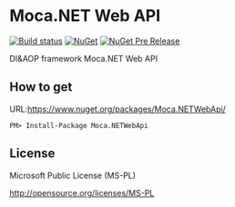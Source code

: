 # Moca.NET Web API

[![Build status](https://ci.appveyor.com/api/projects/status/wbeu8r40g7bvhnyu?svg=true)](https://ci.appveyor.com/project/miyabis/mocawebapi)
[![NuGet](https://img.shields.io/nuget/v/Moca.NETWebApi.svg)](https://www.nuget.org/packages/Moca.NETWebApi/)
[![NuGet Pre Release](https://img.shields.io/nuget/vpre/Moca.NETWebApi.svg)](https://www.nuget.org/packages/Moca.NETWebApi/)


DI&amp;AOP framework Moca.NET Web API

## How to get

URL:https://www.nuget.org/packages/Moca.NETWebApi/
```
PM> Install-Package Moca.NETWebApi
```

## License

Microsoft Public License (MS-PL)

http://opensource.org/licenses/MS-PL
